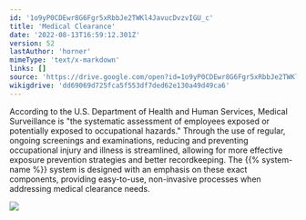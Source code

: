 ```yaml
---
id: '1o9yP0CDEwr8G6Fgr5xRbbJe2TWKl4JavucDvzvIGU_c'
title: 'Medical Clearance'
date: '2022-08-13T16:59:12.301Z'
version: 52
lastAuthor: 'horner'
mimeType: 'text/x-markdown'
links: []
source: 'https://drive.google.com/open?id=1o9yP0CDEwr8G6Fgr5xRbbJe2TWKl4JavucDvzvIGU_c'
wikigdrive: 'dd69069d725fca5f553df7ded62e130a49d49ca6'
---
```

According to the U.S. Department of Health and Human Services, Medical Surveillance is "the systematic assessment of employees exposed or potentially exposed to occupational hazards." Through the use of regular, ongoing screenings and examinations, reducing and preventing occupational injury and illness is streamlined, allowing for more effective exposure prevention strategies and better recordkeeping. The {{% system-name %}} system is designed with an emphasis on these exact components, providing easy-to-use, non-invasive processes when addressing medical clearance needs.

![](../medical-clearance.assets/375044a308922ef05cd46ed79e6166d5.png)
